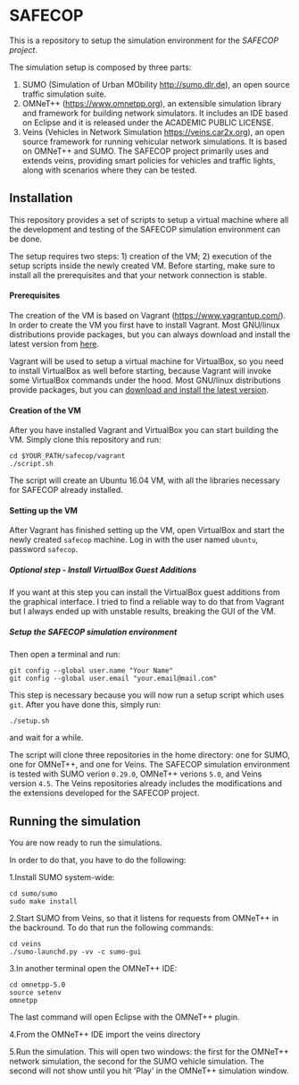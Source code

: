 # SAFECOP

This is a repository to setup the simulation environment for the *SAFECOP project*.

The simulation setup is composed by three parts:
1. SUMO (Simulation of Urban MObility http://sumo.dlr.de), an open source traffic simulation suite.
2. OMNeT++ (https://www.omnetpp.org), an extensible simulation library and framework for building network simulators. It includes an IDE based on Eclipse and it is released under the ACADEMIC PUBLIC LICENSE.
3. Veins (Vehicles in Network Simulation https://veins.car2x.org), an open source framework for running vehicular network simulations. It is based on OMNeT++ and SUMO. The SAFECOP project primarily uses and extends veins, providing smart policies for vehicles and traffic lights, along with scenarios where they can be tested.

## Installation

This repository provides a set of scripts to setup a virtual machine where all the development and testing of the SAFECOP simulation environment can be done.

The setup requires two steps: 1) creation of the VM; 2) execution of the setup scripts inside the newly created VM.
Before starting, make sure to install all the prerequisites and that your network connection is stable.

#### Prerequisites

The creation of the VM is based on Vagrant (https://www.vagrantup.com/).
In order to create the VM you first have to install Vagrant. Most GNU/linux distributions provide packages, but you can always download and install the latest version from [here](https://www.vagrantup.com/docs/installation/).

Vagrant will be used to setup a virtual machine for VirtualBox, so you need to install VirtualBox as well before starting, because Vagrant will invoke some VirtualBox commands under the hood.
Most GNU/linux distributions provide packages, but you can [download and install the latest version](https://www.virtualbox.org/wiki/Downloads).

#### Creation of the VM

After you have installed Vagrant and VirtualBox you can start building the VM. Simply clone this repository and run:

```shell
cd $YOUR_PATH/safecop/vagrant
./script.sh
```
The script will create an Ubuntu 16.04 VM, with all the libraries necessary for SAFECOP already installed.

#### Setting up the VM

After Vagrant has finished setting up the VM, open VirtualBox and start the newly created `safecop` machine.
Log in with the user named `ubuntu`, password `safecop`.

##### Optional step - Install VirtualBox Guest Additions
If you want at this step you can install the VirtualBox guest additions from the graphical interface. I tried to find a reliable way to do that from Vagrant but I always ended up with unstable results, breaking the GUI of the VM.

##### Setup the SAFECOP simulation environment
Then open a terminal and run:

```shell
git config --global user.name "Your Name"
git config --global user.email "your.email@mail.com"
```

This step is necessary because you will now run a setup script which uses `git`.
After you have done this, simply run:

```shell
./setup.sh
```

and wait for a while.

The script will clone three repositories in the home directory: one for SUMO, one for OMNeT++, and one for Veins.
The SAFECOP simulation environment is tested with SUMO verion `0.29.0`, OMNeT++ verions `5.0`, and Veins version `4.5`.
The Veins repositories already includes the modifications and the extensions developed for the SAFECOP project.

## Running the simulation

You are now ready to run the simulations.

In order to do that, you have to do the following:

1.Install SUMO system-wide:

```shell
cd sumo/sumo
sudo make install
```

2.Start SUMO from Veins, so that it listens for requests from OMNeT++ in the backround. To do that run the following commands:

```shell
cd veins
./sumo-launchd.py -vv -c sumo-gui
```

3.In another terminal open the OMNeT++ IDE:

```shell
cd omnetpp-5.0
source setenv
omnetpp
```

The last command will open Eclipse with the OMNeT++ plugin.

4.From the OMNeT++ IDE import the veins directory

5.Run the simulation. This will open two windows: the first for the OMNeT++ network simulation, the second for the SUMO vehicle simulation. The second will not show until you hit 'Play' in the OMNeT++ simulation window.
